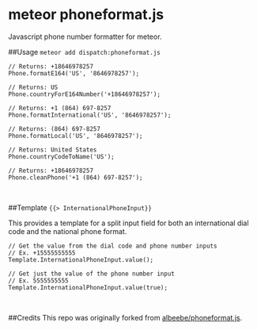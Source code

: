 meteor phoneformat.js
==============

Javascript phone number formatter for meteor.

##Usage
`meteor add dispatch:phoneformat.js`

```
// Returns: +18646978257
Phone.formatE164('US', '8646978257');

// Returns: US
Phone.countryForE164Number('+18646978257');

// Returns: +1 (864) 697-8257
Phone.formatInternational('US', '8646978257');

// Returns: (864) 697-8257
Phone.formatLocal('US', '8646978257');

// Returns: United States
Phone.countryCodeToName('US');

// Returns: +18646978257
Phone.cleanPhone('+1 (864) 697-8257');
```

<br>

##Template
`{{> InternationalPhoneInput}}`

This provides a template for a split input field for both an international dial code and the national phone format.

```
// Get the value from the dial code and phone number inputs
// Ex. +15555555555
Template.InternationalPhoneInput.value();

// Get just the value of the phone number input
// Ex. 5555555555
Template.InternationalPhoneInput.value(true);
```

<br>

##Credits
This repo was originally forked from [albeebe/phoneformat.js](https://github.com/albeebe/phoneformat.js).
